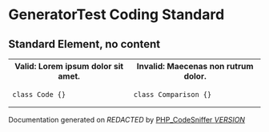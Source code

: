 # GeneratorTest Coding Standard

## Standard Element, no content


  <table>
   <tr>
    <th>Valid: Lorem ipsum dolor sit amet.</th>
    <th>Invalid: Maecenas non rutrum dolor.</th>
   </tr>
   <tr>
<td>

    class Code {}

</td>
<td>

    class Comparison {}

</td>
   </tr>
  </table>

Documentation generated on *REDACTED* by [PHP_CodeSniffer *VERSION*](https://github.com/PHPCSStandards/PHP_CodeSniffer)
